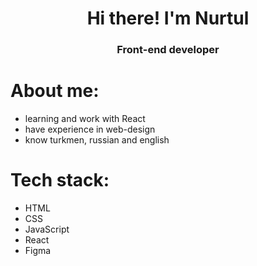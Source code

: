 <h1 align="center">
  Hi there! I'm Nurtul
</h1>

<h3 align="center">
  Front-end developer 
</h3>

<h1>
  About me:
</h1>

<ul>
  <li>learning and work with React</li>
  <li>have experience in web-design</li>
  <li>know turkmen, russian and english</li>
</ul>

<h1>
  Tech stack:
</h1>

<ul>
  <li>HTML</li>
  <li>CSS</li>
  <li>JavaScript</li>
  <li>React</li>
  <li>Figma</li>
</ul>
